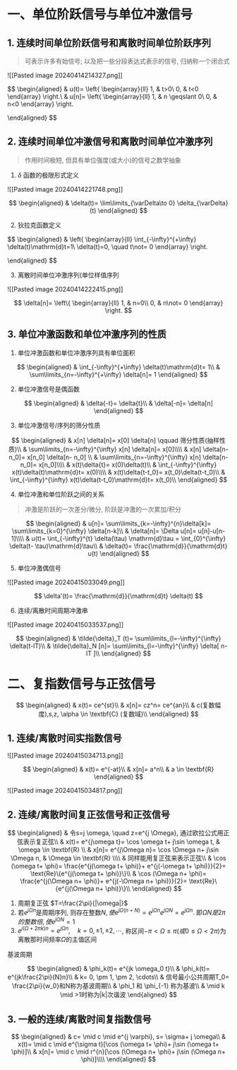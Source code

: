 # 一、单位阶跃信号与单位冲激信号

## 1. 连续时间单位阶跃信号和离散时间单位阶跃序列

> 可表示许多有始信号; 以及把一些分段表达式表示的信号, 归纳称一个闭合式

![[Pasted image 20240414214327.png]]

$$
\begin{aligned}
	& u(t)=
	\left\{
	\begin{array}{ll}
	1, & t>0\\
	0, & t<0
	\end{array}
	\right.\\
	& u[n]=
	\left\{
	\begin{array}{ll}
	1, & n \geqslant 0\\
	0, & n<0
	\end{array}
	\right.

\end{aligned}
$$

## 2. 连续时间单位冲激信号和离散时间单位冲激序列

> 作用时间极短, 但具有单位强度(或大小)的信号之数学抽象

1. $\delta$ 函数的极限形式定义

![[Pasted image 20240414221748.png]]

$$
\begin{aligned}
	& \delta(t)= \lim\limits_{\varDelta\to 0} \delta_{\varDelta} (t)
\end{aligned}
$$

2. 狄拉克函数定义

$$
\begin{aligned}
	& \left\{
	\begin{array}{ll}
	\int_{-\infty}^{+\infty} \delta(t)\mathrm{d}t=1\\
	\delta(t)=0, \quad t\not= 0
	\end{array}
	\right.

\end{aligned}
$$

3. 离散时间单位冲激序列(单位样值序列

![[Pasted image 20240414222415.png]]

$$
\delta[n]=
\left\{
\begin{array}{ll}
1, & n=0\\
0, & n\not= 0
\end{array}
\right.
$$

## 3. 单位冲激函数和单位冲激序列的性质

1. 单位冲激函数和单位冲激序列具有单位面积

$$
\begin{aligned}
	& \int_{-\infty}^{+\infty} \delta(t)\mathrm{d}t= 1\\
	& \sum\limits_{n=-\infty}^{+\infty} \delta[n]= 1
\end{aligned}
$$

2. 单位冲激信号是偶函数

$$
\begin{aligned}
	& \delta{-t}= \delta{t}\\
	& \delta[-n]= \delta[n]
\end{aligned}
$$

3. 单位冲激信号/序列的筛分性质

$$
\begin{aligned}
	& x[n] \delta[n]= x[0] \delta[n] \qquad  筛分性质(抽样性质)\\
	& \sum\limits_{n=-\infty}^{\infty} x[n] \delta[n]= x[0]\\\\
	& x[n] \delta[n-n_0]= x[n_0] \delta[n- n_0] \\
	& \sum\limits_{n=-\infty}^{\infty} x[n] \delta[n-n_0]= x[n_0]\\\\
	& x(t)\delta{t}= x(0)\delta(t)\\
	& \int_{-\infty}^{\infty} x(t)\delta(t)\mathrm{d}t= x(0)\\\\
	& x(t)\delta{t-t_0}= x(t_0)\delta(t-t_0)\\
	& \int_{-\infty}^{\infty} x(t)\delta(t-t_0)\mathrm{d}t= x(t_0)\\
\end{aligned}
$$

4. 单位冲激和单位阶跃之间的关系

> 冲激是阶跃的一次差分/微分, 阶跃是冲激的一次累加/积分

$$
\begin{aligned}
	& u[n]= \sum\limits_{k=-\infty}^{n}\delta[k]= \sum\limits_{k=0}^{\infty} \delta[n-k]\\
	& \delta[n]= \Delta u[n]= u[n]-u[n-1]\\\\
	& u(t)= \int_{-\infty}^{t} \delta(\tau) \mathrm{d}\tau = \int_{0}^{\infty} \delta(t- \tau)\mathrm{d}\tau\\
	& \delta(t)= \frac{\mathrm{d}}{\mathrm{d}t} u(t)
\end{aligned}
$$

5. 单位冲激偶信号

![[Pasted image 20240415033049.png]]

$$
\delta'(t)= \frac{\mathrm{d}}{\mathrm{d}t} \delta(t)
$$

6. 连续/离散时间周期冲激串

![[Pasted image 20240415033537.png]]

$$
\begin{aligned}
	& \tilde{\delta}_T (t)= \sum\limits_{l=-\infty}^{\infty} \delta(t-lT)\\
	& \tilde{\delta}_N [n]= \sum\limits_{l=-\infty}^{\infty} \delta[ n-lT ]\\
\end{aligned}
$$

# 二、复指数信号与正弦信号

$$
\begin{aligned}
	& x(t)= ce^{st}\\
	& x[n]= cz^n= ce^{an}\\
  & c(复数幅度),s,z, \alpha \in \textbf{C} (复数域)\\
\end{aligned}
$$

## 1. 连续/离散时间实指数信号

![[Pasted image 20240415034713.png]]

$$
\begin{aligned}
	& x(t)= e^{-at}\\
	& x[n]= a^n\\
	& a \in \textbf{R}
\end{aligned}
$$

![[Pasted image 20240415034817.png]]

## 2. 连续/离散时间复正弦信号和正弦信号

$$
\begin{aligned}
	& 令s=j \omega, \quad z=e^{j \Omega}, 通过欧拉公式用正弦表示复正弦\\
	& x(t)= e^{j\omega t}= \cos \omega t+ j\sin \omega t, & \omega \in \textbf{R} \\
	& x[n]= e^{j\Omega n}= \cos \Omega n+ j\sin \Omega n, & \Omega \in \textbf{R} \\\\
	& 同样能用复正弦来表示正弦\\
	& \cos (\omega t+ \phi)= \frac{e^{j(\omega t+ \phi)}+ e^{j(-\omega t+ \phi)}}{2}= \text{Re}\{e^{j(\omega t+ \phi)}\}\\
	& \cos (\Omega n+ \phi)= \frac{e^{j(\Omega n+ \phi)}+ e^{j(-\Omega n+ \phi)}}{2}= \text{Re}\{e^{j(\Omega n+ \phi)}\}\\
\end{aligned}
$$

1. 周期复正弦 $T=\frac{2\pi}{|\omega|}$ 
2. 若$e^{j\Omega n}$是周期序列, 则存在整数$N,使e^{j\Omega(n+N)}= e^{j\Omega n}e^{j\Omega N}=e^{j\Omega n}$. 即$\Omega N是2\pi 的整数倍, 使e^{j\Omega N}=1$
3. $e^{j(\Omega + 2\pi k)n}=e^{j\Omega n}, \quad k= 0, \pm 1, \pm 2, \cdots$, 称区间$-\pi < \Omega \leqslant \pi(或0 \leqslant \Omega < 2\pi)$为离散那时间频率$\Omega$的主值区间

基波周期

$$
\begin{aligned}
	& \phi_k(t)= e^{jk \omega_0 t}\\
	& \phi_k(t)= e^{jk\frac{2\pi}{N}n}\\
	& k= 0, \pm 1, \pm 2, \cdots\\
	& 信号最小公共周期T_0= \frac{2\pi}{w_0}和N称为基波周期\\
	& \phi_1 和 \phi_{-1} 称为基波\\
	& \mid k \mid >1时称为|k|次谐波
\end{aligned}
$$

## 3. 一般的连续/离散时间复指数信号

$$
\begin{aligned}
	& c= \mid c \mid e^{j \varphi}, s= \sigma+ j \omega\\
	& x(t)= \mid c \mid e^{\sigma t}[\cos (\omega t+ \phi)+ j\sin (\omega t+ \phi)]\\
	& x[n]= \mid c \mid r^{n}[\cos (\Omega n+ \phi)+ j\sin (\Omega n+ \phi)]\\\\
\end{aligned}
$$
